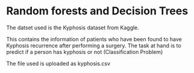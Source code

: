 <h1> Random forests and Decision Trees </h1> 

The datset used is the Kyphosis dataset from Kaggle. 

This contains the information of patients who have been found to have Kyphosis recurrence after performing a surgery. 
The task at hand is to predict if a person has kyphosis or not (Classification Problem)

The file used is uploaded as kyphosis.csv 
